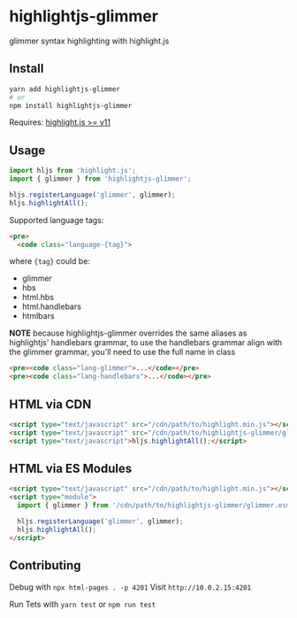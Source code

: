 # highlightjs-glimmer

glimmer syntax highlighting with highlight.js

## Install

```bash
yarn add highlightjs-glimmer
# or
npm install highlightjs-glimmer
```

Requires: [highlight.js >= v11](https://github.com/highlightjs/highlight.js)

## Usage

```js
import hljs from 'highlight.js';
import { glimmer } from 'highlightjs-glimmer';

hljs.registerLanguage('glimmer', glimmer);
hljs.highlightAll();
```

Supported language tags:

```html
<pre>
  <code class="language-{tag}">
```
where `{tag}` could be:
 - glimmer
 - hbs
 - html.hbs
 - html.handlebars
 - htmlbars

**NOTE** because highlightjs-glimmer overrides the same aliases as highlightjs' handlebars grammar,
to use the handlebars grammar align with the glimmer grammar, you'll need to use the full name in class
```html
<pre><code class="lang-glimmer">...</code></pre>
<pre><code class="lang-handlebars">...</code></pre>
```

## HTML via CDN

```html
<script type="text/javascript" src="/cdn/path/to/highlight.min.js"></script>
<script type="text/javascript" src="/cdn/path/to/highlightjs-glimmer/glimmer.js"></script>
<script type="text/javascript">hljs.highlightAll();</script>
```

## HTML via ES Modules

```html
<script type="text/javascript" src="/cdn/path/to/highlight.min.js"></script>
<script type="module">
  import { glimmer } from '/cdn/path/to/highlightjs-glimmer/glimmer.esm.js';

  hljs.registerLanguage('glimmer', glimmer);
  hljs.highlightAll();
</script>
```

## Contributing

Debug with `npx html-pages . -p 4201`
Visit `http://10.0.2.15:4201`

Run Tets with `yarn test` or `npm run test`
